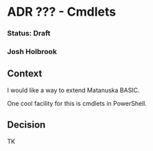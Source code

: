 # ADR ??? - Cmdlets
### Status: Draft
### Josh Holbrook

## Context

I would like a way to extend Matanuska BASIC.

One cool facility for this is cmdlets in PowerShell.

## Decision

TK
